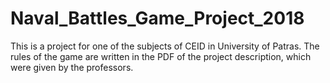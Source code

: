 # Naval_Battles_Game_Project_2018
This is a project for one of the subjects of CEID in University of Patras. The rules of the game are written in the PDF of the project description, which were given by the professors.
